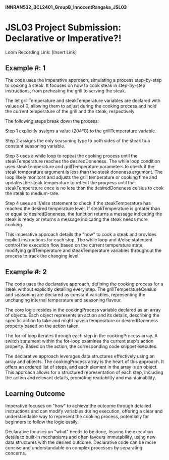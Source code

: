 #### INNRAN532_BCL2401_GroupB_InnocentRangaka_JSL03

# JSL03 Project Submission: Declarative or Imperative?!

Loom Recording Link: [Insert Link]

## Example #: 1

The code uses the imperative approach, simulating a process step-by-step to cooking a steak. It focuses on how to cook steak in step-by-step instructions, from preheating the grill to serving the steak.

The let grillTemperature and steakTemperature variables are declared with values of 0, allowing them to adjust during the cooking process and hold the current temperature of the grill and the steak, respectively.

The following steps break down the process:

Step 1 explicitly assigns a value (204°C) to the grillTemperature variable. 

Step 2 assigns the only seasoning type to both sides of the steak to a constant seasoning variable. 

Step 3 uses a while loop to repeat the cooking process until the steakTemperature reaches the desiredDoneness. The while loop condition uses steakTemperature and grillTemperature parameters to check if the steak temperature argument is less than the steak doneness argument. The loop likely monitors and adjusts the grill temperature or cooking time and updates the steak temperature to reflect the progress until the steakTemperature once is no less than the desiredDoneness celsius to cook the steak to medium-rare.

Step 4 uses an if/else statement to check if the steakTemperature has reached the desired temperature level. If steakTemperature is greater than or equal to desiredDoneness, the function returns a message indicating the steak is ready or returns a message indicating the steak needs more cooking.

This imperative approach details the "how" to cook a steak and provides explicit instructions for each step. The while loop and if/else statement control the execution flow based on the current temperature state, modifying grillTemperature and steakTemperature variables throughout the process to track the changing level.


## Example #: 2

The code uses the declarative approach, defining the cooking process for a steak without explicitly detailing every step. The grillTemperatureCelsius and seasoning are declared as constant variables, representing the unchanging internal temperature and seasoning flavour.

The core logic resides in the cookingProcess variable declared as an array of objects. Each object represents an action and its details, describing the specific action to take and might have a temperature or desiredDoneness property based on the action taken.

The for-of loop iterates through each step in the cookingProcess array. A switch statement within the for-loop examines the current step's action property. Based on the action, the corresponding code snippet executes.

The declarative approach leverages data structures effectively using an array and objects. The cookingProcess array is the heart of this approach. It offers an ordered list of steps, and each element in the array is an object. This approach allows for a structured representation of each step, including the action and relevant details, promoting readability and maintainability.

## Learning Outcome

Imperative focuses on "how" to achieve the outcome through detailed instructions and can modify variables during execution, offering a clear and understandable way to represent the cooking process, potentially for beginners to follow the logic easily.

Declarative focuses on "what" needs to be done, leaving the execution details to built-in mechanisms and often favours immutability, using new data structures with the desired outcome. Declarative code can be more concise and understandable on complex processes by separating concerns.
